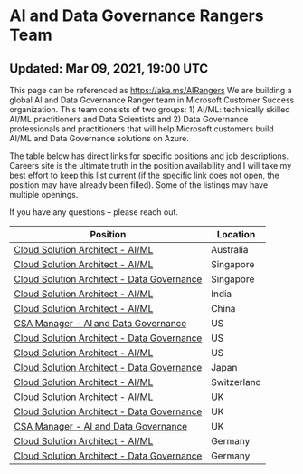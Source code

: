 # AI and Data Governance Rangers Team
## Updated: Mar 09, 2021, 19:00 UTC 
This page can be referenced as https://aka.ms/AIRangers
We are building a global AI and Data Governance Ranger team in Microsoft Customer Success organization. This team consists of two groups: 1) AI/ML: technically skilled AI/ML practitioners and Data Scientists and 2) Data Governance professionals and practitioners that will help Microsoft customers build AI/ML and Data Governance solutions on Azure. 

The table below has direct links for specific positions and job descriptions. Careers site is the ultimate truth in the position availability and I will take my best effort to keep this list current (if the specific link does not open, the position may have already been filled). Some of the listings may have multiple openings. 

If you have any questions – please reach out. 

Position | Location
-------- | --------
[Cloud Solution Architect - AI/ML](https://careers.microsoft.com/i/us/en/job/983815/Cloud-Solution-Architect) | Australia
[Cloud Solution Architect - AI/ML](https://careers.microsoft.com/i/us/en/job/983817/Cloud-Solution-Architect) | Singapore
[Cloud Solution Architect - Data Governance](https://careers.microsoft.com/i/us/en/job/983819/Cloud-Solution-Architect) | Singapore
[Cloud Solution Architect - AI/ML](https://careers.microsoft.com/i/us/en/job/983818/Cloud-Solution-Architect) | India
[Cloud Solution Architect - AI/ML](https://careers.microsoft.com/i/us/en/job/989948/Cloud-Solution-Architect) | China
[CSA Manager - AI and Data Governance](https://careers.microsoft.com/i/us/en/job/984671/CSA-Manager-AI-and-Data-Governance) | US
[Cloud Solution Architect - Data Governance](https://careers.microsoft.com/i/us/en/job/983804/Cloud-Solution-Architect-Data-Governance) | US
[Cloud Solution Architect - AI/ML](https://careers.microsoft.com/i/us/en/job/983803/Cloud-Solution-Architect-AI-ML) | US
[Cloud Solution Architect - Data Governance](https://careers.microsoft.com/i/us/en/job/989949/Cloud-Solution-Architect) | Japan
[Cloud Solution Architect - AI/ML](https://careers.microsoft.com/i/us/en/job/986827/Cloud-Solution-Architect-Data-and-AI) | Switzerland
[Cloud Solution Architect - AI/ML](https://careers.microsoft.com/i/us/en/job/983805/Cloud-Solution-Architect-AI-Data-Science) | UK
[Cloud Solution Architect - Data Governance](https://careers.microsoft.com/i/us/en/job/983812/Cloud-Solution-Architect-Data-Governance) | UK
[CSA Manager - AI and Data Governance](https://careers.microsoft.com/i/us/en/job/984774/CSA-Manager-AI-Data-Governance) | UK
[Cloud Solution Architect - AI/ML](https://careers.microsoft.com/i/us/en/job/985561/Cloud-Solution-Architect-Data-Science-Artificial-Intelligence-CustomerSuccess) | Germany
[Cloud Solution Architect - Data Governance](https://careers.microsoft.com/i/us/en/job/985562/Data-Governance-Cloud-Solution-Architect-CustomerSuccess) | Germany
